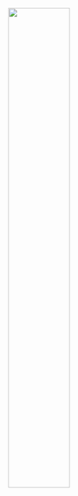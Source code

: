 <div align="center">

[<img src="https://img.youtube.com/vi/tdYjNEdmkVg/maxresdefault.jpg" width="50%">](https://youtu.be/tdYjNEdmkVg)

</div>
